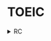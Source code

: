 # TOEIC

<details>
    <summary>RC</summary>
    <li> <a href="./posts/TOEIC/RC/TEST01.md">TOEIC</a></li>
    <li> <a href="./posts/TOEIC/RC/TEST01.md">TOEIC</a></li>
</details>
